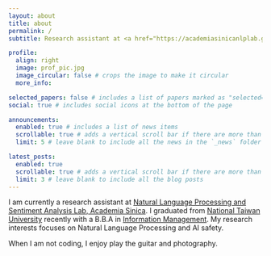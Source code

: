 ```yaml
---
layout: about
title: about
permalink: /
subtitle: Research assistant at <a href="https://academiasinicanlplab.github.io">Natural Language Processing and Sentiment Analysis Lab, Academia Sinica</a>. Graduated from <a href="https://www.ntu.edu.tw/">National Taiwan University</a>.

profile:
  align: right
  image: prof_pic.jpg
  image_circular: false # crops the image to make it circular
  more_info: 

selected_papers: false # includes a list of papers marked as "selected={true}"
social: true # includes social icons at the bottom of the page

announcements:
  enabled: true # includes a list of news items
  scrollable: true # adds a vertical scroll bar if there are more than 3 news items
  limit: 5 # leave blank to include all the news in the `_news` folder

latest_posts:
  enabled: true
  scrollable: true # adds a vertical scroll bar if there are more than 3 new posts items
  limit: 3 # leave blank to include all the blog posts
---
```


I am currently a research assistant at [Natural Language Processing and Sentiment Analysis Lab, Academia Sinica](https://academiasinicanlplab.github.io). I graduated from [National Taiwan University](https://www.ntu.edu.tw/) recently with a B.B.A in [Information Management](https://management.ntu.edu.tw/IM). My research interests focuses on Natural Language Processing and AI safety.

When I am not coding, I enjoy play the guitar and photography.